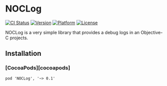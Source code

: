 # NOCLog

[![CI Status](https://img.shields.io/travis/a-snail/NOCLog.svg)](https://travis-ci.org/a-snail/NOCLog)
[![Version](https://img.shields.io/cocoapods/v/NOCLog.svg)](http://cocoadocs.org/docsets/NOCLog)
[![Platform](https://img.shields.io/cocoapods/p/NOCLog.svg)](http://cocoadocs.org/docsets/NOCLog)
[![License](https://img.shields.io/cocoapods/l/NOCLog.svg)](http://cocoadocs.org/docsets/NOCLog)

NOCLog is a very simple library that provides a debug logs in an Objective-C projects.


## Installation

### [CocoaPods][cocoapods]

```
pod 'NOCLog', '~> 0.1'
```
